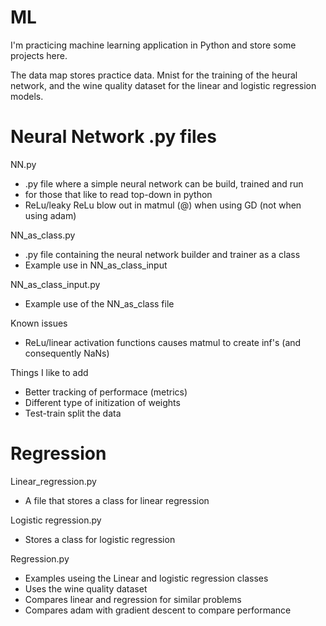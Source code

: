 # ML

I'm practicing machine learning application in Python and store some projects here.

The data map stores practice data. Mnist for the training of the heural network, and the wine quality dataset for the linear and logistic regression models. 

# Neural Network .py files

NN.py
- .py file where a simple neural network can be build, trained and run
- for those that like to read top-down in python
- ReLu/leaky ReLu blow out in matmul (@) when using GD (not when using adam)

NN_as_class.py
- .py file containing the neural network builder and trainer as a class
- Example use in NN_as_class_input

NN_as_class_input.py
- Example use of the NN_as_class file

Known issues
- ReLu/linear activation functions causes matmul to create inf's (and consequently NaNs)

Things I like to add
- Better tracking of performace (metrics)
- Different type of initization of weights
- Test-train split the data

# Regression

Linear_regression.py
- A file that stores a class for linear regression

Logistic regression.py
- Stores a class for logistic regression

Regression.py
- Examples useing the Linear and logistic regression classes
- Uses the wine quality dataset
- Compares linear and regression for similar problems
- Compares adam with gradient descent to compare performance
